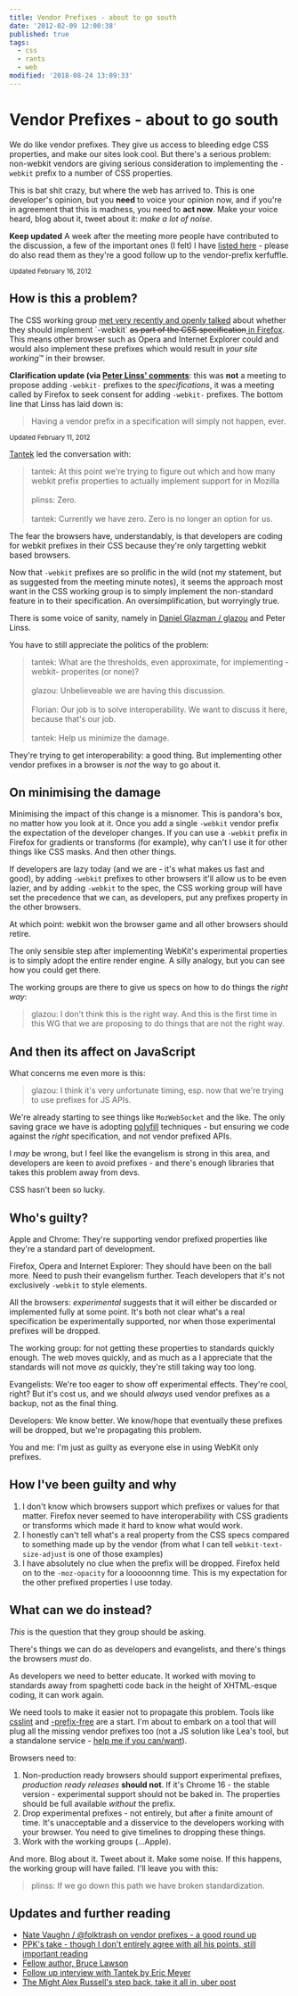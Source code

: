 ```yaml
---
title: Vendor Prefixes - about to go south
date: '2012-02-09 12:00:38'
published: true
tags:
  - css
  - rants
  - web
modified: '2018-08-24 13:09:33'
---
```

# Vendor Prefixes - about to go south

We do like vendor prefixes. They give us access to bleeding edge CSS properties, and make our sites look cool. But there's a serious problem: non-webkit vendors are giving serious consideration to implementing the `-webkit` prefix to a number of CSS properties.

This is bat shit crazy, but where the web has arrived to. This is one developer's opinion, but you **need** to voice your opinion now, and if you're in agreement that this is madness, you need to **act now**. Make your voice heard, blog about it, tweet about it: *make a lot of noise*.
<!--more-->

<div class="update"><p><strong>Keep updated</strong> A week after the meeting more people have contributed to the discussion, a few of the important ones (I felt) I have <a href="#updates">listed here</a> - please do also read them as they're a good follow up to the vendor-prefix kerfuffle.</p><small>Updated February 16, 2012</small></div>

<h2>How is this a problem?</h2>

<p>The CSS working group <a href="http://lists.w3.org/Archives/Public/www-style/2012Feb/0313.html">met very recently and openly talked</a> about whether they should implement `-webkit` <del>as part of the CSS specification</del><ins> in Firefox</ins>.  This means other browser such as Opera and Internet Explorer could and would also implement these prefixes which would result in <em>your site working</em>&trade; in their browser.</p>

<div class="update old"><p><strong>Clarification update (via <a href="/2012/02/09/vendor-prefixes-about-to-go-south/#comment-370255">Peter Linss' comments</a></strong>: this was <strong>not</strong> a meeting to propose adding <code>-webkit-</code> prefixes to the <em>specifications</em>, it was a meeting called by Firefox to seek consent
for adding <code>-webkit-</code> prefixes. The bottom line that Linss has laid down is:

<blockquote><p>Having a vendor prefix in a specification will simply not happen, ever.</p></blockquote>

<small>Updated February 11, 2012</small>
</div>

[Tantek](http://twitter.com/t) led the conversation with:

> tantek: At this point we're trying to figure out which and how many webkit prefix properties to actually implement support for in Mozilla<br><br>
> plinss: Zero.<br><br>
> tantek: Currently we have zero. Zero is no longer an option for us.

The fear the browsers have, understandably, is that developers are coding for webkit prefixes in their CSS because they're only targetting webkit based browsers.

Now that `-webkit` prefixes are so prolific in the wild (not my statement, but as suggested from the meeting minute notes), it seems the approach most want in the CSS working group is to simply implement the non-standard feature in to their specification. An oversimplification, but worryingly true.

There is some voice of sanity, namely in [Daniel Glazman / glazou](https://twitter.com/glazou) and Peter Linss.

You have to still appreciate the politics of the problem:

> tantek: What are the thresholds, even approximate, for implementing -webkit- properites (or none)?<br><br>
> glazou: Unbelieveable we are having this discussion.<br><br>
> Florian: Our job is to solve interoperability. We want to discuss it here, because that's our job.<br><br>
> tantek: Help us minimize the damage.

They're trying to get interoperability: a good thing. But implementing other vendor prefixes in a browser is *not* the way to go about it.

## On minimising the damage

Minimising the impact of this change is a misnomer. This is pandora's box, no matter how you look at it.  Once you add a single `-webkit` vendor prefix the expectation of the developer changes.  If you can use a `-webkit` prefix in Firefox for gradients or transforms (for example), why can't I use it for other things like CSS masks. And then other things.

If developers are lazy today (and we are - it's what makes us fast and good), by adding `-webkit` prefixes to other browsers it'll allow us to be even lazier, and by adding `-webkit` to the spec, the CSS working group will have set the precedence that we can, as developers, put any prefixes property in the other browsers.

At which point: webkit won the browser game and all other browsers should retire.

The only sensible step after implementing WebKit's experimental properties is to simply adopt the entire render engine. A silly analogy, but you can see how you could get there.

The working groups are there to give us specs on how to do things the *right way*:

> glazou: I don't think this is the right way. And this is the first time in this WG that we are proposing to do things that are not the right way.

## And then its affect on JavaScript

What concerns me even more is this:

> glazou: I think it's very unfortunate timing, esp. now that we're trying to use prefixes for JS APIs.

We're already starting to see things like `MozWebSocket` and the like. The only saving grace we have is adopting [polyfill](/what-is-a-polyfill/) techniques - but ensuring we code against the *right* specification, and not vendor prefixed APIs.

I *may* be wrong, but I feel like the evangelism is strong in this area, and developers are keen to avoid prefixes - and there's enough libraries that takes this problem away from devs.

CSS hasn't been so lucky.

## Who's guilty?

Apple and Chrome: They're supporting vendor prefixed properties like they're a standard part of development.

Firefox, Opera and Internet Explorer: They should have been on the ball more. Need to push their evangelism further. Teach developers that it's not exclusively `-webkit` to style elements.

All the browsers: *experimental* suggests that it will either be discarded or implemented fully at some point. It's both not clear what's a real specification be experimentally supported, nor when those experimental prefixes will be dropped.

The working group: for not getting these properties to standards quickly enough. The web moves quickly, and as much as a I appreciate that the standards will not move *as* quickly, they're still taking way too long.

Evangelists: We're too eager to show off experimental effects. They're cool, right? But it's cost us, and we should *always* used vendor prefixes as a backup, not as the final thing.

Developers: We know better. We know/hope that eventually these prefixes will be dropped, but we're propagating this problem.

You and me: I'm just as guilty as everyone else in using WebKit only prefixes.

## How I've been guilty and why

1. I don't know which browsers support which prefixes or values for that matter. Firefox never seemed to have interoperability with CSS gradients or transforms which made it hard to know what would work.
2. I honestly can't tell what's a real property from the CSS specs compared to something made up by the vendor (from what I can tell `webkit-text-size-adjust` is one of those examples)
3. I have absolutely no clue when the prefix will be dropped. Firefox held on to the `-moz-opacity` for a looooonnng time. This is my expectation for the other prefixed properties I use today.

## What can we do instead?

*This* is the question that they group should be asking.

There's things we can do as developers and evangelists, and there's things the browsers *must* do.

As developers we need to better educate. It worked with moving to standards away from spaghetti code back in the height of XHTML-esque coding, it can work again.

We need tools to make it easier not to propagate this problem.  Tools like [csslint](http://csslint.net/) and [-prefix-free](http://leaverou.github.com/prefixfree/) are a start. I'm about to embark on a tool that will plug all the missing vendor prefixes too (not a JS solution like Lea's tool, but a standalone service - [help me if you can/want](https://twitter.com/intent/tweet?source=webclient&text=%40rem+I+can+help+with+that+CSS+tool+you%27re+building)).

Browsers need to:

1. Non-production ready browsers should support experimental prefixes, *production ready releases* **should not**. If it's Chrome 16 - the stable version - experimental support should not be baked in. The properties should be full available *without* the prefix.
2. Drop experimental prefixes - not entirely, but after a finite amount of time. It's unacceptable and a disservice to the developers working with your browser. You need to give timelines to dropping these things.
3. Work with the working groups (...Apple).

And more. Blog about it. Tweet about it. Make some noise. If this happens, the working group will have failed. I'll leave you with this:

> plinss: If we go down this path we have broken standardization.


<h2 id="updates">Updates and further reading</h2>

* [Nate Vaughn / @folktrash on vendor prefixes - a good round up](http://folktrash.com/css-vendor-prefixes/)
* [PPK's take - though I don't entirely agree with all his points, still important reading](http://www.quirksmode.org/blog/archives/2012/02/the_vendor_pref.html)
* [Fellow author, Bruce Lawson](http://www.brucelawson.co.uk/2012/on-the-vendor-prefixes-problem/)
* [Follow up interview with Tantek by Eric Meyer ](http://www.alistapart.com/articles/the-vendor-prefix-predicament-alas-eric-meyer-interviews-tantek-celik/)
* [The Might Alex Russell's step back, take it all in, uber post](http://infrequently.org/2012/02/misdirection/)
